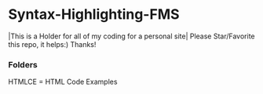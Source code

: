# Syntax-Highlighting-FMS
|This is a Holder for all of my coding for a personal site|
Please Star/Favorite this repo, it helps:)
Thanks!
### Folders
HTMLCE = HTML Code Examples
